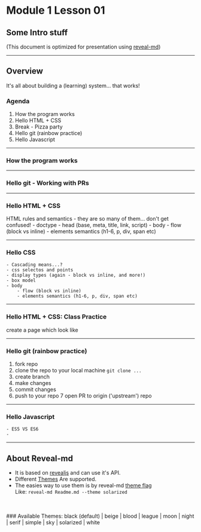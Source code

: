 # Module 1 Lesson 01
## Some Intro stuff
(This document is optimized for presentation using [reveal-md](https://github.com/webpro/reveal-md))

---

## Overview
It's all about building a (learning) system... that works!

### Agenda
1. How the program works
2. Hello HTML + CSS
5. Break - Pizza party
3. Hello git (rainbow practice)
4. Hello Javascript


---

### How the program works

---

### Hello git - Working with PRs

---

### Hello HTML + CSS
HTML rules and semantics
    - they are so many of them... don't get confused!
    - doctype
    - head (base, meta, title, link, script)
    - body
        - flow (block vs inline)
        - elements semantics (h1-6, p, div, span etc)


---

### Hello CSS
    - Cascading means...?
    - css selectos and points
    - display types (again - block vs inline, and more!)
    - box model
    - body
        - flow (block vs inline)
        - elements semantics (h1-6, p, div, span etc)



---

### Hello HTML + CSS: Class Practice
create a page which look like 

---

### Hello git (rainbow practice)
1. fork repo
2. clone the repo to your local machine `git clone ...`
3. create branch
4. make changes
5. commit changes
6. push to your repo
7 open PR to origin ('upstream') repo



---

### Hello Javascript
    - ES5 VS ES6
    - 
    
---

## About Reveal-md
* It is based on [revealjs](https://github.com/hakimel/reveal.js) and can use it's API.
* Different [Themes](https://github.com/hakimel/reveal.js/tree/master/css/theme) Are supported.
* The easies way to use them is by reveal-md [theme flag](https://github.com/webpro/reveal-md#theme) <br>
Like:
`reveal-md Readme.md --theme solarized`
<br>
<br>
### Available Themes:
black (default) | beige | blood | league | moon | night | serif | simple | sky | solarized | white
